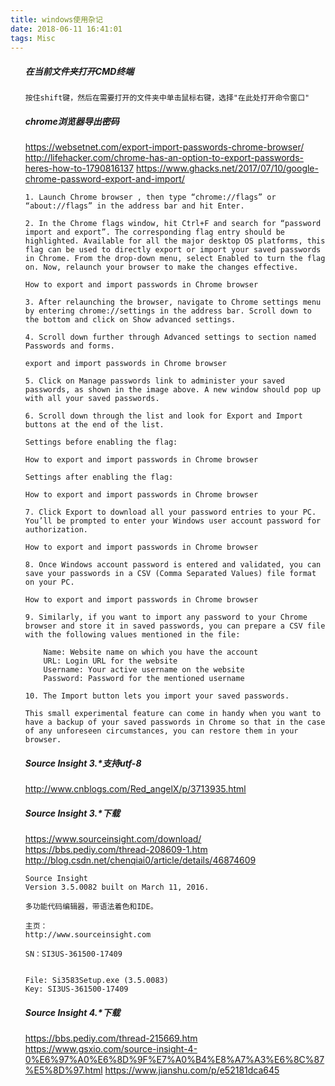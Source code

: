 ```yaml
---
title: windows使用杂记
date: 2018-06-11 16:41:01
tags: Misc
---
```


<ol>

##### 在当前文件夹打开CMD终端
```
按住shift键，然后在需要打开的文件夹中单击鼠标右键，选择"在此处打开命令窗口"
```

<!-- more -->

##### chrome浏览器导出密码
https://websetnet.com/export-import-passwords-chrome-browser/
http://lifehacker.com/chrome-has-an-option-to-export-passwords-heres-how-to-1790816137
https://www.ghacks.net/2017/07/10/google-chrome-password-export-and-import/
```
1. Launch Chrome browser , then type “chrome://flags” or “about://flags” in the address bar and hit Enter.

2. In the Chrome flags window, hit Ctrl+F and search for “password import and export”. The corresponding flag entry should be highlighted. Available for all the major desktop OS platforms, this flag can be used to directly export or import your saved passwords in Chrome. From the drop-down menu, select Enabled to turn the flag on. Now, relaunch your browser to make the changes effective.

How to export and import passwords in Chrome browser

3. After relaunching the browser, navigate to Chrome settings menu by entering chrome://settings in the address bar. Scroll down to the bottom and click on Show advanced settings.

4. Scroll down further through Advanced settings to section named Passwords and forms.

export and import passwords in Chrome browser

5. Click on Manage passwords link to administer your saved passwords, as shown in the image above. A new window should pop up with all your saved passwords.

6. Scroll down through the list and look for Export and Import buttons at the end of the list.

Settings before enabling the flag:

How to export and import passwords in Chrome browser

Settings after enabling the flag:

How to export and import passwords in Chrome browser

7. Click Export to download all your password entries to your PC. You’ll be prompted to enter your Windows user account password for authorization.

How to export and import passwords in Chrome browser

8. Once Windows account password is entered and validated, you can save your passwords in a CSV (Comma Separated Values) file format on your PC.

How to export and import passwords in Chrome browser

9. Similarly, if you want to import any password to your Chrome browser and store it in saved passwords, you can prepare a CSV file with the following values mentioned in the file:

    Name: Website name on which you have the account
    URL: Login URL for the website
    Username: Your active username on the website
    Password: Password for the mentioned username

10. The Import button lets you import your saved passwords.

This small experimental feature can come in handy when you want to have a backup of your saved passwords in Chrome so that in the case of any unforeseen circumstances, you can restore them in your browser.
```

##### Source Insight 3.*支持utf-8
http://www.cnblogs.com/Red_angelX/p/3713935.html

##### Source Insight 3.*下载
https://www.sourceinsight.com/download/
https://bbs.pediy.com/thread-208609-1.htm
http://blog.csdn.net/chenqiai0/article/details/46874609
```
Source Insight
Version 3.5.0082 built on March 11, 2016.

多功能代码编辑器，带语法着色和IDE。

主页：
http://www.sourceinsight.com

SN：SI3US-361500-17409


File: Si3583Setup.exe (3.5.0083)
Key: SI3US-361500-17409
```

##### Source Insight 4.*下载
https://bbs.pediy.com/thread-215669.htm
https://www.gsxio.com/source-insight-4-0%E6%97%A0%E6%8D%9F%E7%A0%B4%E8%A7%A3%E6%8C%87%E5%8D%97.html
https://www.jianshu.com/p/e52181dca645